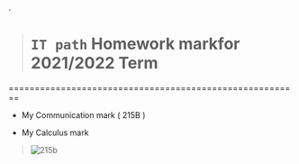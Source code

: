 .


> # `IT path` Homework markfor  2021/2022 Term


========================================================



- My Communication mark  ( 215B ) 

- My Calculus mark 




> ![215b](https://user-images.githubusercontent.com/36210723/146160928-f978f210-c7d0-4956-b339-5dfcb67ef91f.png)
